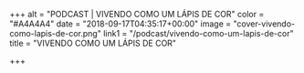 +++
alt = "PODCAST | VIVENDO COMO UM LÁPIS DE COR"
color = "#A4A4A4"
date = "2018-09-17T04:35:17+00:00"
image = "cover-vivendo-como-lapis-de-cor.png"
link1 = "/podcast/vivendo-como-um-lapis-de-cor"
title = "VIVENDO COMO UM LÁPIS DE COR"

+++
